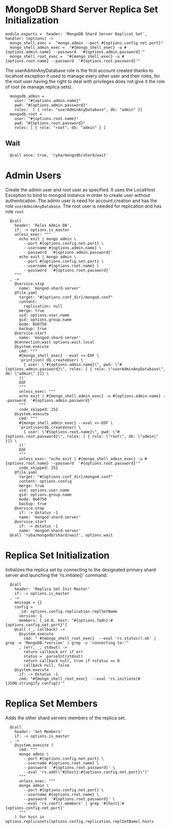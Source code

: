 
# MongoDB Shard Server Replica Set Initialization

    module.exports =  header: 'MongoDB Shard Server Replicat Set', handler: (options) ->
      mongo_shell_exec =  "mongo admin --port #{options.config.net.port}"
      mongo_shell_admin_exec =  "#{mongo_shell_exec} -u #{options.admin.name} --password  '#{options.admin.password}'"
      mongo_shell_root_exec =  "#{mongo_shell_exec} -u #{options.root.name} --password  '#{options.root.password}'"

The userAdminAnyDatabase role is the first account created thanks to locahost exception
it used to manage every other user and their roles, for the root user
having the right to deal with privileges does not give it the role of root (ie  manage replica sets).

      mongodb_admin =
        user: "#{options.admin.name}"
        pwd: "#{options.admin.password}"
        roles:  [ { role: "userAdminAnyDatabase", db: "admin" }]
      mongodb_root =
        user: "#{options.root.name}"
        pwd: "#{options.root.password}"
        roles: [ { role: "root", db: "admin" } ]

## Wait

      @call once: true, 'ryba/mongodb/shard/wait'

# Admin Users

Create the admin user and root user as specified. It uses the LocalHost Exception to
bind to mongod instance in order to create user without authentication.
The admin user is need for account creation and has the role `userAdminAnyDatabase`.
The root user is needed for replication and has role `root`

      @call
        header: 'Roles Admin DB',
        if: -> options.is_master
        unless_exec: """
          echo exit | mongo admin \
            --port #{options.config.net.port} \
            --username #{options.admin.name} \
            --password  '#{options.admin.password}'
          echo exit | mongo admin \
            --port #{options.config.net.port} \
            --username #{options.root.name} \
            --password  '#{options.root.password}'
        """
      , ->
        @service.stop
          name: 'mongod-shard-server'
        @file.yaml
          target: "#{options.conf_dir}/mongod.conf"
          content:
            replication: null
          merge: true
          uid: options.user.name
          gid: options.group.name
          mode: 0o0750
          backup: true
        @service.start
          name: 'mongod-shard-server'
        @connection.wait options.wait.local
        @system.execute
          cmd: """
          #{mongo_shell_exec} --eval <<-EOF \
          'printjson( db.createUser( \
            { user: \"#{options.admin.name}\", pwd: \"#{options.admin.password}\", roles: [ { role: \"userAdminAnyDatabase\", db: \"admin\" }]} \
          ))'
          EOF
          """
          unless_exec: """
          echo exit | #{mongo_shell_admin_exec} -u #{options.admin.name} --password  '#{options.admin.password}'
          """
          code_skipped: 252
        @system.execute
          cmd: """
          #{mongo_shell_admin_exec} --eval <<-EOF \
          'printjson(db.createUser( \
            { user: \"#{options.root.name}\", pwd: \"#{options.root.password}\", roles: [ { role: \"root\", db: \"admin\" }]} \
          ))'
          EOF
          """
          unless_exec: "echo exit | #{mongo_shell_admin_exec} -u #{options.root.name} --password  '#{options.root.password}'"
          code_skipped: 252
        @file.yaml
          target: "#{options.conf_dir}/mongod.conf"
          content: options.config
          merge: true
          uid: options.user.name
          gid: options.group.name
          mode: 0o0750
          backup: true
        @service.stop
          if: -> @status -1
          name: 'mongod-shard-server'
        @service.start
          if: -> @status -1
          name: 'mongod-shard-server'
      @call 'ryba/mongodb/shard/wait', options.wait


# Replica Set Initialization

Initializes the replica set by connecting to the designated primary shard server
and launching the 'rs.initiate()' command.

      @call
        header: 'Replica Set Init Master'
        if: -> options.is_master
      , ->
        message = {}
        config =
          _id: options.config.replication.replSetName
          version: 1
          members: [_id:0, host: "#{options.fqdn}:#{options.config.net.port}"]
        @call (_, callback) ->
          @system.execute
            cmd: " #{mongo_shell_root_exec}  --eval 'rs.status().ok' | grep -v 'MongoDB.*version' | grep -v 'connecting to:'"
          , (err, _, stdout) ->
            return callback err if err
            status =  parseInt(stdout)
            return callback null, true if +status == 0
            callback null, false
        @system.execute
          if: -> @status -1
          cmd: "#{mongo_shell_root_exec}  --eval 'rs.initiate(#{JSON.stringify config})'"

# Replica Set Members

Adds the other shard servers members of the replica set.

      @call
        header: 'Set Members'
        if: -> options.is_master
      , ->
        @system.execute (
          cmd: """
          mongo admin \
            --port #{options.config.net.port} \
            --username #{options.root.name} \
            --password  '#{options.root.password}' \
            --eval 'rs.add(\"#{host}:#{options.config.net.port}\")'
          """
          unless_exec: """
          mongo admin \
            --port #{options.config.net.port} \
            --username #{options.root.name} \
            --password  '#{options.root.password}' \
            --eval 'rs.conf().members' | grep '#{host}:#{options.config.net.port}'
          """
        ) for host in options.replicasets[options.config.replication.replSetName].hosts
